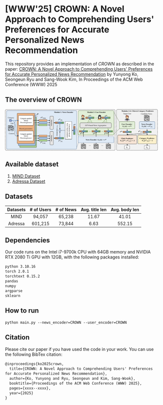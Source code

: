 # [WWW'25] CROWN: A Novel Approach to Comprehending Users' Preferences for Accurate Personalized News Recommendation
This repository provides an implementation of *CROWN* as described in the paper: [CROWN: A Novel Approach to Comprehending Users' Preferences for Accurate Personalized News Recommendation](https://arxiv.org/abs/2310.09401) by Yunyong Ko, Seongeun Ryu and Sang-Wook Kim, In Proceedings of the ACM Web Conference (WWW) 2025

## The overview of CROWN
![The overview of CROWN](./assets/CROWN_overview.PNG)

## Available dataset
1. [MIND Dataset](https://msnews.github.io/)
2. [Adressa Dataset](https://reclab.idi.ntnu.no/dataset/)

## Datasets
|Datasets|# of Users|# of News|Avg. title len|Avg. body len|
|:---:|:---:|:---:|:---:|:---:|
|MIND|94,057|65,238|11.67|41.01|
|Adressa|601,215|73,844|6.63|552.15|

## Dependencies
Our code runs on the Intel i7-9700k CPU with 64GB memory and NVIDIA RTX 2080 Ti GPU with 12GB, with the following packages installed:
```
python 3.10.16
torch 2.0.1
torchtext 0.15.2
pandas
numpy
argparse
sklearn
```
## How to run
```
python main.py --news_encoder=CROWN --user_encoder=CROWN
```

## Citation
Please cite our paper if you have used the code in your work. You can use the following BibTex citation:
```
@inproceedings{ko2025crown,
  title={CROWN: A Novel Approach to Comprehending Users' Preferences for Accurate Personalized News Recommendation},
  author={Ko, Yunyong and Ryu, Seongeun and Kim, Sang-Wook},
  booktitle={Proceedings of the ACM Web Conference (WWW) 2025},
  pages={xxxx--xxxx},
  year={2025}
}
```
